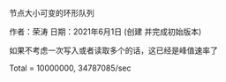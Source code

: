 节点大小可变的环形队列

作者：荣涛
日期：2021年6月1日 (创建 并完成初始版本)

如果不考虑一次写入或者读取多个的话，这已经是峰值速率了

Total = 10000000, 34787085/sec


